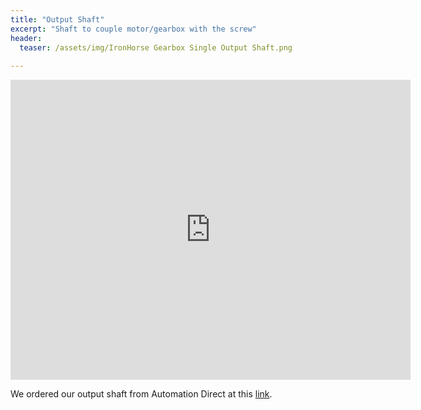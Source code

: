 ```yaml
---
title: "Output Shaft"
excerpt: "Shaft to couple motor/gearbox with the screw"
header:
  teaser: /assets/img/IronHorse Gearbox Single Output Shaft.png
  
---
```


<iframe src="https://myhub.autodesk360.com/ue2fc2baa/shares/public/SH512d4QTec90decfa6e2cfcd34cf853f5cd?mode=embed" width="640" height="480" allowfullscreen="true" webkitallowfullscreen="true" mozallowfullscreen="true"  frameborder="0"></iframe>

We ordered our output shaft from Automation Direct at this [link](https://www.automationdirect.com/adc/shopping/catalog/power_transmission_(mechanical)/general_purpose_gearbox_accessories/wga-30m-acc3).
